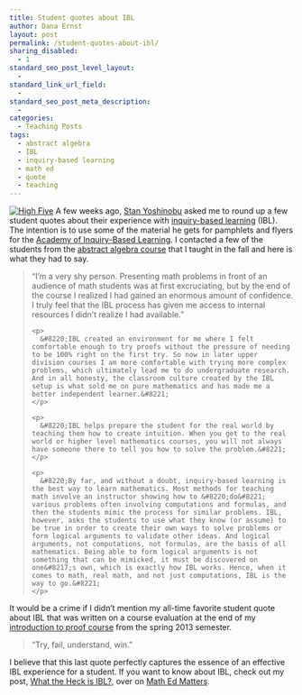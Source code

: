 ```yaml
---
title: Student quotes about IBL
author: Dana Ernst
layout: post
permalink: /student-quotes-about-ibl/
sharing_disabled:
  - 1
standard_seo_post_level_layout:
  - 
standard_link_url_field:
  - 
standard_seo_post_meta_description:
  - 
categories:
  - Teaching Posts
tags:
  - abstract algebra
  - IBL
  - inquiry-based learning
  - math ed
  - quote
  - teaching
---
```

<div class="kcite-section" kcite-section-id="1206">
  <p>
    <a href="http://i2.wp.com/danaernst.com/wp-content/uploads/2014/05/0241_ernst_math_class_11052013.jpg"><img src="http://i0.wp.com/danaernst.com/wp-content/uploads/2014/05/0241_ernst_math_class_11052013-150x150.jpg?resize=150%2C150" alt="High Five" class="alignleft size-thumbnail wp-image-1208" data-recalc-dims="1" /></a> A few weeks ago, <a href="http://www.stanyoshinobu.com">Stan Yoshinobu</a> asked me to round up a few student quotes about their experience with <a href="http://maamathedmatters.blogspot.com/2013/05/what-heck-is-ibl.html">inquiry-based learning</a> (IBL). The intention is to use some of the material he gets for pamphlets and flyers for the <a href="http://www.inquirybasedlearning.org/">Academy of Inquiry-Based Learning</a>. I contacted a few of the students from the <a href="http://teaching.danaernst.com/mat411f13/">abstract algebra course</a> that I taught in the fall and here is what they had to say.
  </p>
  
  <blockquote>
    <p>
      &#8220;I&#8217;m a very shy person. Presenting math problems in front of an audience of math students was at first excruciating, but by the end of the course I realized I had gained an enormous amount of confidence. I truly feel that the IBL process has given me access to internal resources I didn&#8217;t realize I had available.&#8221;
    </p>
    
    <p>
      &#8220;IBL created an environment for me where I felt comfortable enough to try proofs without the pressure of needing to be 100% right on the first try. So now in later upper division courses I am more comfortable with trying more complex problems, which ultimately lead me to do undergraduate research. And in all honesty, the classroom culture created by the IBL setup is what sold me on pure mathematics and has made me a better independent learner.&#8221;
    </p>
    
    <p>
      &#8220;IBL helps prepare the student for the real world by teaching them how to create intuition. When you get to the real world or higher level mathematics courses, you will not always have someone there to tell you how to solve the problem.&#8221;
    </p>
    
    <p>
      &#8220;By far, and without a doubt, inquiry-based learning is the best way to learn mathematics. Most methods for teaching math involve an instructor showing how to &#8220;do&#8221; various problems often involving computations and formulas, and then the students mimic the process for similar problems. IBL, however, asks the students to use what they know (or assume) to be true in order to create their own ways to solve problems or form logical arguments to validate other ideas. And logical arguments, not computations, not formulas, are the basis of all mathematics. Being able to form logical arguments is not something that can be mimicked, it must be discovered on one&#8217;s own, which is exactly how IBL works. Hence, when it comes to math, real math, and not just computations, IBL is the way to go.&#8221;
    </p>
  </blockquote>
  
  <p>
    It would be a crime if I didn&#8217;t mention my all-time favorite student quote about IBL that was written on a course evaluation at the end of my <a href="http://teaching.danaernst.com/mat320s13/">introduction to proof course</a> from the spring 2013 semester.
  </p>
  
  <blockquote>
    <p>
      &#8220;Try, fail, understand, win.&#8221;
    </p>
  </blockquote>
  
  <p>
    I believe that this last quote perfectly captures the essence of an effective IBL experience for a student. If you want to know about IBL, check out my post, <a href="http://maamathedmatters.blogspot.com/2013/05/what-heck-is-ibl.html">What the Heck is IBL?</a>, over on <a href="http://maamathedmatters.blogspot.com">Math Ed Matters</a>.
  </p>
  
  <!-- kcite active, but no citations found -->
</div>

<!-- kcite-section 1206 -->